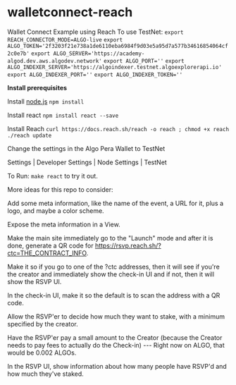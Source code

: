 # walletconnect-reach
Wallet Connect Example using Reach
To use TestNet:
`export REACH_CONNECTOR_MODE=ALGO-live`
`export ALGO_TOKEN='2f3203f21e738a1de6110eba6984f9d03e5a95d7a577b34616854064cf2c0e7b'`
`export ALGO_SERVER='https://academy-algod.dev.aws.algodev.network'`
`export ALGO_PORT=''`
`export ALGO_INDEXER_SERVER='https://algoindexer.testnet.algoexplorerapi.io'`
`export ALGO_INDEXER_PORT=''`
`export ALGO_INDEXER_TOKEN=''`

**Install prerequisites**

Install [node.js](https://nodejs.org/en/download/)
`npm install`

Install react
`npm install react --save`

Install Reach
`curl https://docs.reach.sh/reach -o reach ; chmod +x reach`
`./reach update`

Change the settings in the Algo Pera Wallet to TestNet

Settings | Developer Settings | Node Settings | TestNet

To Run:
`make react` to try it out.

More ideas for this repo to consider:

Add some meta information, like the name of the event, a URL for it, plus a logo, and maybe a color scheme.

Expose the meta information in a View.

Make the main site immediately go to the "Launch" mode and after it is done, generate a QR code for https://rsvp.reach.sh/?ctc=THE_CONTRACT_INFO.

Make it so if you go to one of the ?ctc addresses, then it will see if you're the creator and immediately show the check-in UI and if not, then it will show the RSVP UI.

In the check-in UI, make it so the default is to scan the address with a QR code.

Allow the RSVP'er to decide how much they want to stake, with a minimum specified by the creator.

Have the RSVP'er pay a small amount to the Creator (because the Creator needs to pay fees to actually do the Check-in) --- Right now on ALGO, that would be 0.002 ALGOs.

In the RSVP UI, show information about how many people have RSVP'd and how much they've staked.

